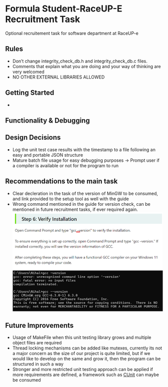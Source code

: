 # Formula Student-RaceUP-E Recruitment Task 
Optional recruitement task for software department at RaceUP-e 

## Rules 
* Don’t change integrity_check_db.h and integrity_check_db.c files.
* Comments that explain what you are doing and your way of thinking are
 very welcomed
* NO OTHER EXTERNAL LIBRARIES ALLOWED

## Getting Started
- 

## Functionality & Debugging





## Design Decisions 
- Log the unit test case results with the timestamp to a file following an easy and portable JSON structure
- Mature batch file usage for easy debugging purposes -> Prompt user if a compiler is available or not for the program to run


## Recommendations to the main task
- Clear decleration in the task of the version of MinGW to be consumed, and link provided to the setup tool as well with the guide
- Wrong command mentioned in the guide for version check, can be mentioned in future recruitment tasks, if ever required again. 
![guide1](images/guide_incorrect.png)
![guide2](images/guide_prood.png)


## Future Improvements
- Usage of MakeFile when this unit testing library grows and multiple object files are required 
- Thread locking mechanisms can be added like mutexes, currently its not a major concern as the size of our project is quite limited, but if we would like to develop on the same and grow it, then the program can be structured in such a way
- Stronger and more restricted unit testing approach can be applied if more requirements are defined, a framework such as [CUnit](https://cunit.sourceforge.net/) can maybe be consumed